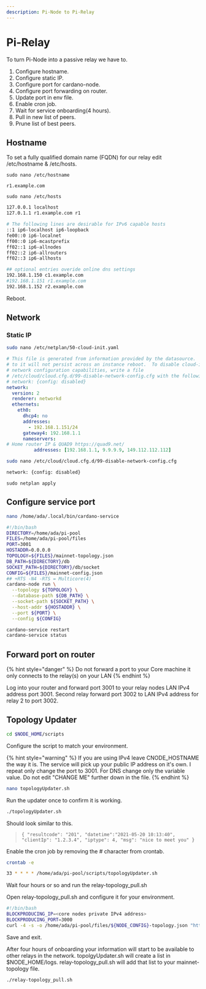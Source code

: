 ```yaml
---
description: Pi-Node to Pi-Relay
---
```


# Pi-Relay

To turn Pi-Node into a passive relay we have to.

1. Configure hostname.
2. Configure static IP.
3. Configure port for cardano-node.
4. Configure port forwarding on router.
5. Update port in env file.
6. Enable cron job.
7. Wait for service onboarding\(4 hours\).
8. Pull in new list of peers.
9. Prune list of best peers.

## Hostname

To set a fully qualified domain name \(FQDN\) for our relay edit /etc/hostname & /etc/hosts.

```text
sudo nano /etc/hostname
```

```text
r1.example.com
```

```text
sudo nano /etc/hosts
```

```bash
127.0.0.1 localhost
127.0.1.1 r1.example.com r1

# The following lines are desirable for IPv6 capable hosts
::1 ip6-localhost ip6-loopback
fe00::0 ip6-localnet
ff00::0 ip6-mcastprefix
ff02::1 ip6-allnodes
ff02::2 ip6-allrouters
ff02::3 ip6-allhosts

## optional entries overide online dns settings
192.168.1.150 c1.example.com
#192.168.1.151 r1.example.com
192.168.1.152 r2.example.com

```

Reboot.

## Network

### Static IP

```bash
sudo nano /etc/netplan/50-cloud-init.yaml
```

```yaml
# This file is generated from information provided by the datasource.  Changes
# to it will not persist across an instance reboot.  To disable cloud-init's
# network configuration capabilities, write a file
# /etc/cloud/cloud.cfg.d/99-disable-network-config.cfg with the following:
# network: {config: disabled}
network:
  version: 2
  renderer: networkd
  ethernets:
    eth0:
      dhcp4: no
      addresses:
        - 192.168.1.151/24
      gateway4: 192.168.1.1
      nameservers:
# Home router IP & QUAD9 https://quad9.net/
          addresses: [192.168.1.1, 9.9.9.9, 149.112.112.112]
```

```bash
sudo nano /etc/cloud/cloud.cfg.d/99-disable-network-config.cfg
```

```bash
network: {config: disabled}
```

```text
sudo netplan apply
```

## Configure service port

```bash
nano /home/ada/.local/bin/cardano-service
```

```bash
#!/bin/bash
DIRECTORY=/home/ada/pi-pool
FILES=/home/ada/pi-pool/files
PORT=3001
HOSTADDR=0.0.0.0
TOPOLOGY=${FILES}/mainnet-topology.json
DB_PATH=${DIRECTORY}/db
SOCKET_PATH=${DIRECTORY}/db/socket
CONFIG=${FILES}/mainnet-config.json
## +RTS -N4 -RTS = Multicore(4)
cardano-node run \
  --topology ${TOPOLOGY} \
  --database-path ${DB_PATH} \
  --socket-path ${SOCKET_PATH} \
  --host-addr ${HOSTADDR} \
  --port ${PORT} \
  --config ${CONFIG}

```

```bash
cardano-service restart
cardano-service status
```

## Forward port on router

{% hint style="danger" %}
Do not forward a port to your Core machine it only connects to the relay\(s\) on your LAN
{% endhint %}

Log into your router and forward port 3001 to your relay nodes LAN IPv4 address port 3001. Second relay forward port 3002 to LAN IPv4 address for relay 2 to port 3002.

## Topology Updater

```bash
cd $NODE_HOME/scripts
```

Configure the script to match your environment.

{% hint style="warning" %}
If you are using IPv4 leave CNODE\_HOSTNAME the way it is. The service will pick up your public IP address on it's own. I repeat only change the port to 3001. For DNS change only the variable value. Do not edit "CHANGE ME" further down in the file.
{% endhint %}

```bash
nano topologyUpdater.sh
```

Run the updater once to confirm it is working.

```bash
./topologyUpdater.sh
```

Should look similar to this.

> `{ "resultcode": "201", "datetime":"2021-05-20 10:13:40", "clientIp": "1.2.3.4", "iptype": 4, "msg": "nice to meet you" }`

Enable the cron job by removing the \# character from crontab.

```bash
crontab -e
```

```bash
33 * * * * /home/ada/pi-pool/scripts/topologyUpdater.sh
```

Wait four hours or so and run the relay-topology\_pull.sh

Open relay-topology\_pull.sh and configure it for your environment.

```bash
#!/bin/bash
BLOCKPRODUCING_IP=<core nodes private IPv4 address>
BLOCKPRODUCING_PORT=3000
curl -4 -s -o /home/ada/pi-pool/files/${NODE_CONFIG}-topology.json "https://api.clio.one/htopology/v1/fetch/?max=15&customPeers=${BLOCKPRODUCING_IP}:${BLOCKPRODUCING_PORT}:1|relays-new.cardano-mainnet.iohk.io:3001:2"
```

Save and exit.

After four hours of onboarding your information will start to be available to other relays in the network. topolgyUpdater.sh will create a list in $NODE\_HOME/logs. relay-topology\_pull.sh will add that list to your mainnet-topology file.

```bash
./relay-topology_pull.sh
```

